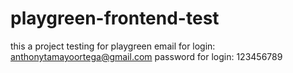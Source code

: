 # playgreen-frontend-test
this a project testing for playgreen 
email for login: anthonytamayoortega@gmail.com
password for login: 123456789
